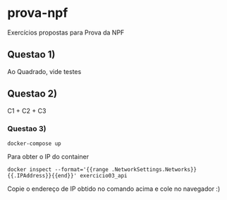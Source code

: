 # prova-npf
Exercícios propostas para Prova da NPF

## Questao 1)

Ao Quadrado, vide testes

## Questao 2)

C1 + C2 + C3

### Questao 3)

```
docker-compose up
```

Para obter o IP do container

```
docker inspect --format='{{range .NetworkSettings.Networks}}{{.IPAddress}}{{end}}' exercicio03_api
```

Copie o endereço de IP obtido no comando acima e cole no navegador :)